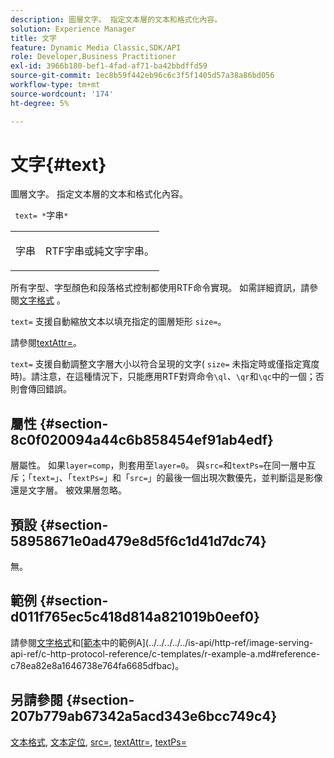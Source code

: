 ```yaml
---
description: 圖層文字。 指定文本層的文本和格式化內容。
solution: Experience Manager
title: 文字
feature: Dynamic Media Classic,SDK/API
role: Developer,Business Practitioner
exl-id: 3966b180-bef1-4fad-af71-ba42bbdffd59
source-git-commit: 1ec8b59f442eb96c6c3f5f1405d57a38a86bd056
workflow-type: tm+mt
source-wordcount: '174'
ht-degree: 5%

---
```


# 文字{#text}

圖層文字。 指定文本層的文本和格式化內容。

` text= *`字串`*`

<table id="simpletable_6C095D7F69874A8EA3D1D52103FA520C"> 
 <tr class="strow"> 
  <td class="stentry"> <p> <span class="varname"> 字串 </span> </p> </td> 
  <td class="stentry"> <p>RTF字串或純文字字串。 </p> </td> 
 </tr> 
</table>

所有字型、字型顏色和段落格式控制都使用RTF命令實現。 如需詳細資訊，請參閱[文字格式](../../../../../is-api/http-ref/image-serving-api-ref/c-http-protocol-reference/c-text-formatting/c-text-formatting.md#concept-0d3136db7f6f49668274541cd4b6364c) 。

`text=` 支援自動縮放文本以填充指定的圖層矩形 `size=`。

請參閱[textAttr=](../../../../../is-api/http-ref/image-serving-api-ref/c-http-protocol-reference/c-command-reference/r-textattr.md#reference-ff00484fa3244286abeff34911f7ec0d)。

`text=` 支援自動調整文字層大小以符合呈現的文字( `size=` 未指定時或僅指定寬度時)。請注意，在這種情況下，只能應用RTF對齊命令`\ql`、`\qr`和`\qc`中的一個；否則會傳回錯誤。

## 屬性 {#section-8c0f020094a44c6b858454ef91ab4edf}

層屬性。 如果`layer=comp`，則套用至`layer=0`。 與`src=`和`textPs=`在同一層中互斥；「`text=`」、「`textPs=`」和「`src=`」的最後一個出現次數優先，並判斷這是影像還是文字層。 被效果層忽略。

## 預設 {#section-58958671e0ad479e8d5f6c1d41d7dc74}

無。

## 範例 {#section-d011f765ec5c418d814a821019b0eef0}

請參閱[文字格式](../../../../../is-api/http-ref/image-serving-api-ref/c-http-protocol-reference/c-text-formatting/c-text-formatting.md#concept-0d3136db7f6f49668274541cd4b6364c)和[[範本](../../../../../is-api/http-ref/image-serving-api-ref/c-http-protocol-reference/c-templates/c-templates.md#concept-3cd2d2adae0e41b2979b9640244d4d3e)中的範例A](../../../../../is-api/http-ref/image-serving-api-ref/c-http-protocol-reference/c-templates/r-example-a.md#reference-c78ea82e8a1646738e764fa6685dfbac)。

## 另請參閱 {#section-207b779ab67342a5acd343e6bcc749c4}

[文本格式](../../../../../is-api/http-ref/image-serving-api-ref/c-http-protocol-reference/c-text-formatting/c-text-formatting.md#concept-0d3136db7f6f49668274541cd4b6364c), [文本定位](../../../../../is-api/http-ref/image-serving-api-ref/c-http-protocol-reference/c-text-formatting/r-text-positioning.md#reference-f647443d92914f4b89a7cc5a83267d87),  [src=](../../../../../is-api/http-ref/image-serving-api-ref/c-http-protocol-reference/c-command-reference/r-src.md#reference-f6506637778c4c69bf106a7924a91ab1),  [textAttr=](../../../../../is-api/http-ref/image-serving-api-ref/c-http-protocol-reference/c-command-reference/r-textattr.md#reference-ff00484fa3244286abeff34911f7ec0d),  [textPs=](../../../../../is-api/http-ref/image-serving-api-ref/c-http-protocol-reference/c-command-reference/r-textps.md#reference-4209a2a6169f44278da2647cfb0cd767)
